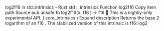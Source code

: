 log2f16 in std::intrinsics - Rust
std
::
intrinsics
Function
log2f16
Copy item path
Source
pub unsafe fn log2f16(x:
f16
) ->
f16
🔬
This is a nightly-only experimental API. (
core_intrinsics
)
Expand description
Returns the base 2 logarithm of an
f16
.
The stabilized version of this intrinsic is
f16::log2